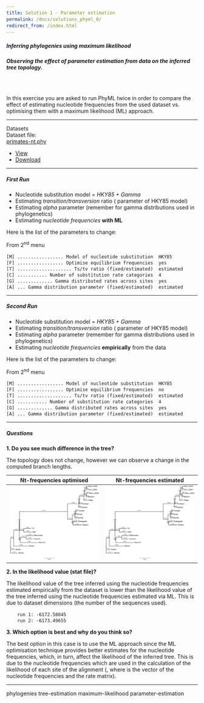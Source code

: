 ```yaml
---
title: Solution 1 - Parameter estimation
permalink: /docs/solutions_phyml_0/
redirect_from: /index.html
---
```


##### Inferring phylogenies using maximum likelihood
###### **Observing the effect of parameter estimation from data on the inferred tree topology.**

<br>

In this exercise you are asked to run PhyML twice in order to compare the effect of estimating nucleotide frequencies from the used dataset vs. optimising them with a maximum likelihood (ML) approach.


---


<div class="panel panel-primary">
    <div class="panel-heading">Datasets</div>
    <div class="panel-body">
        Dataset file: <div class="btn-group">
          <a href="#" class="btn btn-default">primates-nt.phy</a>
          <a href="#" class="btn btn-default dropdown-toggle" data-toggle="dropdown"><span class="caret"></span></a>
          <ul class="dropdown-menu">
            <li><a href="#">View</a></li>
            <li><a href="#">Download</a></li>
          </ul>
        </div>
    </div>
</div>

---

##### First Run

<ul>
<li>Nucleotide substitution model = <em>HKY85 + Gamma</em></li>
<li>Estimating <em>transition/transversion</em> ratio ( <script type="math/tex" id="MathJax-Element-1">\kappa</script> parameter of HKY85 model)</li>
<li>Estimating <em>alpha</em> parameter (remember <script type="math/tex" id="MathJax-Element-2">\alpha = \beta</script>  for gamma distributions used in phylogenetics)</li>
<li>Estimating <em>nucleotide frequencies</em> <strong>with ML</strong></li>
</ul>

<p>Here is the list of the parameters to change:</p>

<p>From 2<sup>nd</sup> menu</p>

<pre><code>[M] ................. Model of nucleotide substitution  HKY85
[F] ................. Optimise equilibrium frequencies  yes
[T] .................... Ts/tv ratio (fixed/estimated)  estimated
[C] ........... Number of substitution rate categories  4
[G] ............. Gamma distributed rates across sites  yes
[A] ... Gamma distribution parameter (fixed/estimated)  estimated
</code></pre>

---

##### Second Run

<ul>
<li>Nucleotide substitution model = <em>HKY85 + Gamma</em></li>
<li>Estimating <em>transition/transversion</em> ratio ( <script type="math/tex" id="MathJax-Element-3">\kappa</script> parameter of HKY85 model)</li>
<li>Estimating <em>alpha</em> parameter (remember <script type="math/tex" id="MathJax-Element-4">\alpha = \beta</script> for gamma distributions used in phylogenetics)</li>
<li>Estimating <em>nucleotide frequencies</em> <strong>empirically</strong> from the data</li>
</ul>

<p>Here is the list of the parameters to change:</p>

<p>From 2<sup>nd</sup> menu</p>

<pre><code>[M] ................. Model of nucleotide substitution  HKY85
[F] ................. Optimise equilibrium frequencies  no
[T] .................... Ts/tv ratio (fixed/estimated)  estimated
[C] ........... Number of substitution rate categories  4
[G] ............. Gamma distributed rates across sites  yes
[A] ... Gamma distribution parameter (fixed/estimated)  estimated
</code></pre>

---

<h5 id="questions">Questions</h5>

<p><strong>1. Do you see much difference in the tree?</strong></p>

<p>The topology does not change, however we can observe a change in the computed branch lengths.</p>

<table>
<thead>
<tr>
  <th>Nt-frequencies optimised</th>
  <th>Nt-frequencies estimated</th>
</tr>
</thead>
<tbody><tr>
  <td><img src="../../img/ex1_tree1.png" alt="" title=""></td>
  <td><img src="../../img/ex1_tree2.png" alt="" title=""></td>
</tr>
</tbody></table>


<p><strong>2. In the likelihood value (stat file)?</strong></p>

<p>The likelihood value of the tree inferred using the nucleotide frequencies estimated empirically from the dataset is lower than the likelihood value of the tree inferred using the nucleotide frequencies estimated via ML. This is due to dataset dimensions (the number of the sequences used).</p>

<pre><code>    run 1: -6172.58045
    run 2: -6173.49655
</code></pre>

<p><strong>3. Which option is best and why do you think so?</strong></p>

<p>The best option in this case is to use the ML approach since the ML optimisation technique provides better estimates for the nucleotide frequencies, which, in turn, affect the likelihood of the inferred tree. This is due to the nucleotide frequencies which are used in the calculation of the likelihood of each site of the alignment (<script type="math/tex" id="MathJax-Element-5">\pi Q = 0</script>, where <script type="math/tex" id="MathJax-Element-6">\pi</script> is the vector of the nucleotide frequencies and <script type="math/tex" id="MathJax-Element-7">Q</script> the rate matrix).</p>


---

<p>
<span class="label label-default">phylogenies</span>
<span class="label label-default">tree-estimation</span>
<span class="label label-default">maximum-likelihood</span>
<span class="label label-default">parameter-estimation</span>
</p>
